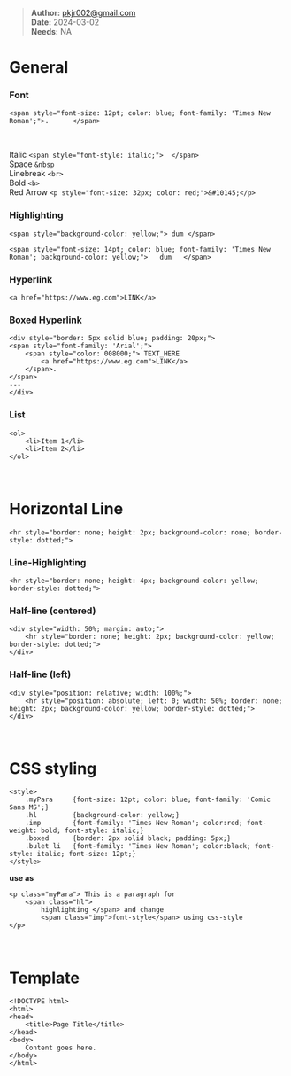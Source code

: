 > **Author:** pkjr002@gmail.com  
> **Date:** 2024-03-02   
> **Needs:** NA

# General
### Font 
```
<span style="font-size: 12pt; color: blue; font-family: 'Times New Roman';">.      </span>  
```
<br>

Italic `<span style="font-style: italic;">  </span>`  
Space `&nbsp`  
Linebreak `<br>`  
Bold `<b>`  
Red Arrow `<p style="font-size: 32px; color: red;">&#10145;</p>`  


### Highlighting 
```
<span style="background-color: yellow;"> dum </span>
```
```
<span style="font-size: 14pt; color: blue; font-family: 'Times New Roman'; background-color: yellow;">   dum   </span>
```  


### Hyperlink
```
<a href="https://www.eg.com">LINK</a>
```

### Boxed Hyperlink
```
<div style="border: 5px solid blue; padding: 20px;">
<span style="font-family: 'Arial';">
    <span style="color: 008000;"> TEXT_HERE  
	    <a href="https://www.eg.com">LINK</a> 
    </span>.
</span>
---
</div>
```

### List
```
<ol>
    <li>Item 1</li>
    <li>Item 2</li>
</ol>
```

<br>

# Horizontal Line
```
<hr style="border: none; height: 2px; background-color: none; border-style: dotted;">
```
### Line-Highlighting
```
<hr style="border: none; height: 4px; background-color: yellow; border-style: dotted;">
```

### Half-line (centered)
```
<div style="width: 50%; margin: auto;">
    <hr style="border: none; height: 2px; background-color: yellow; border-style: dotted;">
</div>
```

### Half-line (left)
```
<div style="position: relative; width: 100%;">
    <hr style="position: absolute; left: 0; width: 50%; border: none; height: 2px; background-color: yellow; border-style: dotted;">
</div>
```

<br>

# CSS styling
```
<style>
    .myPara     {font-size: 12pt; color: blue; font-family: 'Comic Sans MS';}
    .hl         {background-color: yellow;}
    .imp        {font-family: 'Times New Roman'; color:red; font-weight: bold; font-style: italic;}
    .boxed      {border: 2px solid black; padding: 5px;}
    .bulet li   {font-family: 'Times New Roman'; color:black; font-style: italic; font-size: 12pt;}
</style>
```
**use as**  
```
<p class="myPara"> This is a paragraph for 
    <span class="hl"> 
        highlighting </span> and change 
        <span class="imp">font-style</span> using css-style
</p>
```

<br>

# Template
```
<!DOCTYPE html>
<html>
<head>
    <title>Page Title</title>
</head>
<body>
    Content goes here.
</body>
</html>
```